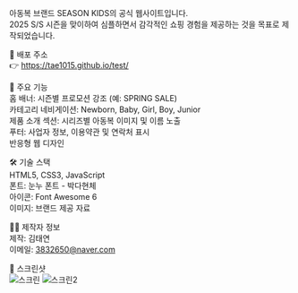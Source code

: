 아동복 브랜드 SEASON KIDS의 공식 웹사이트입니다. <br>
2025 S/S 시즌을 맞이하여 심플하면서 감각적인 쇼핑 경험을 제공하는 것을 목표로 제작되었습니다. <br>

🔗 배포 주소 <br>
👉 https://tae1015.github.io/test/ <br>

📌 주요 기능 <br>
홈 배너: 시즌별 프로모션 강조 (예: SPRING SALE) <br>
카테고리 네비게이션: Newborn, Baby, Girl, Boy, Junior <br>
제품 소개 섹션: 시리즈별 아동복 이미지 및 이름 노출 <br>
푸터: 사업자 정보, 이용약관 및 연락처 표시 <br>
반응형 웹 디자인 <br>

🛠️ 기술 스택 <br>
HTML5, CSS3, JavaScript <br>
폰트: 눈누 폰트 - 박다현체 <br>
아이콘: Font Awesome 6 <br>
이미지: 브랜드 제공 자료 <br>

🙋‍♀️ 제작자 정보 <br>
제작: 김태연 <br>
이메일: 3832650@naver.com <br>

📸 스크린샷 <br>
![스크린](https://github.com/user-attachments/assets/2068ee71-e75a-41ba-ae2b-ed224f7b1bfd)
![스크린2](https://github.com/user-attachments/assets/016e5264-9244-41b5-93da-f5dfd05c2c77)
